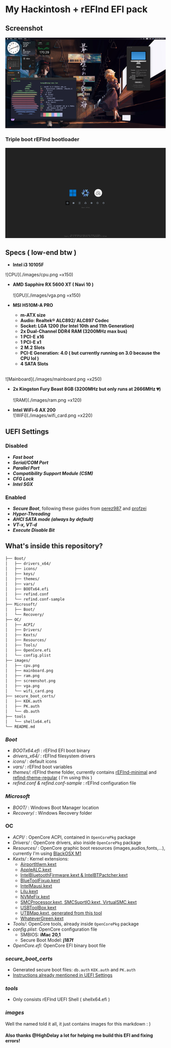 # My Hackintosh + rEFInd EFI pack

## Screenshot

![Showcase](./images/screenshot.png) 

### Triple boot rEFInd bootloader

![Bootloader](./images/bootloader.png)

## Specs ( low-end btw )

- **Intel i3 10105F**

![CPU](./images/cpu.png =x150)

- **AMD Sapphire RX 5600 XT ( Navi 10 )**  
  \
  ![GPU](./images/vga.png =x150)

- **MSI H510M-A PRO**
  - **m-ATX size**
  - **Audio: Realtek® ALC892/ ALC897 Codec**
  - **Socket: LGA 1200 (for Intel 10th and 11th Generation)**
  - **2x Dual-Channel DDR4 RAM (3200MHz max bus)**
  - **1 PCI-E x16**
  - **1 PCI-E x1**
  - **2 M.2 Slots**
  - **PCI-E Generation: 4.0 ( but currently running on 3.0 because the CPU
    lol )**
  - **4 SATA Slots**

\
![Mainboard](./images/mainboard.png =x250)

- **2x Kingston Fury Beast 8GB (3200MHz but only runs at 2666MHz 💔)**  
  \
  ![RAM](./images/ram.png =x120)

- **Intel WiFi-6 AX 200**  
  ![WiFi](./images/wifi_card.png =x220)

## UEFI Settings

### Disabled
  - **_Fast boot_**
  - **_Serial/COM Port_**
  - **_Parallel Port_**
  - **_Compatibility Support Module (CSM)_**
  - **_CFG Lock_**
  - **_Intel SGX_**
### Enabled
- <a id="secure-boot"></a>**_Secure Boot_**, following these guides from <a href="https://github.com/perez987/OpenCore-and-UEFI-Secure-Boot" target="_blank">perez987</a> and
  <a href="https://github.com/profzei/Matebook-X-Pro-2018/wiki/Enable-BIOS-Secure-Boot-with-OpenCore" target="_blank">profzei</a> 
 - **_Hyper-Threading_** 
 - **_AHCI SATA mode (always by default)_** 
 - **_VT-x, VT-d_** 
 - **_Execute Disable Bit_**

## What's inside this repository?

```
├── Boot/
│   ├── drivers_x64/
│   ├── icons/
│   ├── keys/
│   ├── themes/
│   ├── vars/
│   ├── BOOTx64.efi
│   ├── refind.conf
│   └── refind.conf-sample
├── Microsoft/
│   ├── Boot/
│   └── Recovery/
├── OC/
│   ├── ACPI/
│   ├── Drivers/
│   ├── Kexts/
│   ├── Resources/
│   ├── Tools/
│   ├── OpenCore.efi
│   └── config.plist
├── images/
│   ├── cpu.png
│   ├── mainboard.png
│   ├── ram.png
│   ├── screenshot.png
│   ├── vga.png
│   └── wifi_card.png
├── secure_boot_certs/
│   ├── KEK.auth
│   ├── PK.auth
│   └── db.auth
├── tools
│   └── shellx64.efi
└── README.md

```

### _Boot_

- _BOOTx64.efi_ : rEFInd EFI boot binary
- _drivers_x64/_ : rEFInd filesystem drivers
- _icons/_ : default icons
- _vars/_ : rEFInd boot variables
- _themes/_: rEFInd theme folder, currently contains [rEFInd-minimal](https://github.com/evanpurkhiser/rEFInd-minimal) and [refind-theme-regular](https://github.com/bobafetthotmail/refind-theme-regular) ( I'm using this )
- _refind.conf & refind.conf-sample_ : rEFInd configuration file

### _Microsoft_

- _BOOT/_ : Windows Boot Manager location
- _Recovery_/ : Windows Recovery folder

### OC

- _ACPI/_ : OpenCore ACPI, contained in `OpenCorePkg` package
- _Drivers/_ : OpenCore drivers, also inside `OpenCorePkg` package
- _Resources/_ : OpenCore graphic boot resources (images,audios,fonts,...), currently I'm using <a href="https://github.com/blackosx/BsxM1" target="_blank"> BlackOSX M1</a>
- _Kexts/_ : Kernel extensions:
  - <a href="https://github.com/OpenIntelWireless/itlwm/releases"
    target="_blank">AirportItlwm.kext<a/>
  - <a href="https://github.com/acidanthera/AppleALC/releases"
    target="_blank">AppleALC.kext</a>
  - <a href="https://github.com/OpenIntelWireless/IntelBluetoothFirmware/releases/tag/v2.3.0" target="_blank">IntelBluetoothFirmware.kext & IntelBTPactcher.kext</a>
  - <a href="https://github.com/acidanthera/BrcmPatchRAM/releases/tag/2.6.8"
    target="_blank">BlueToolFixup.kext</a>
  - <a href="https://github.com/acidanthera/IntelMausi/releases"
    target="_blank">IntelMausi.kext</a>
  - <a href="https://github.com/acidanthera/Lilu/releases"
    target="_blank">Lilu.kext</a>
  - <a href="https://github.com/acidanthera/NVMeFix/releases/tag/1.1.1"
    target="_blank">NVMeFix.kext</a>
  - <a href="https://github.com/acidanthera/VirtualSMC/releases"
    target="_blank">SMCProcessor.kext, SMCSuprtIO.kext, VirtualSMC.kext</a>
  - <a href="https://github.com/USBToolBox/kext/releases/tag/1.1.1"
    target="_blank">USBToolBox.kext</a>
  - <a href="https://github.com/USBToolBox/tool" target="_blank">UTBMap.kext, generated from this tool</a>
  - <a
    href="https://github.com/acidanthera/WhateverGreen/releases" target="_blank">WhateverGreen.kext</a>
- _Tools/_: OpenCore tools, already inside `OpenCorePkg` package
- _config.plist_: OpenCore configuration file
    - SMBIOS: **iMac 20,1**
    - Secure Boot Model: **j187f**
- _OpenCore.efi_: OpenCore EFI binary boot file
### _secure_boot_certs_
- Generated secure boot files: `db.auth` `KEK.auth` and `PK.auth`
- [Instructions already mentioned in UEFI Settings](#secure-boot)
### _tools_
- Only consists rEFInd UEFI Shell ( shellx64.efi )
### _images_
Well the named told it all, it just contains images for this markdown : )

#### Also thanks @HighDelay a lot for helping me build this EFI and fixing errors!
